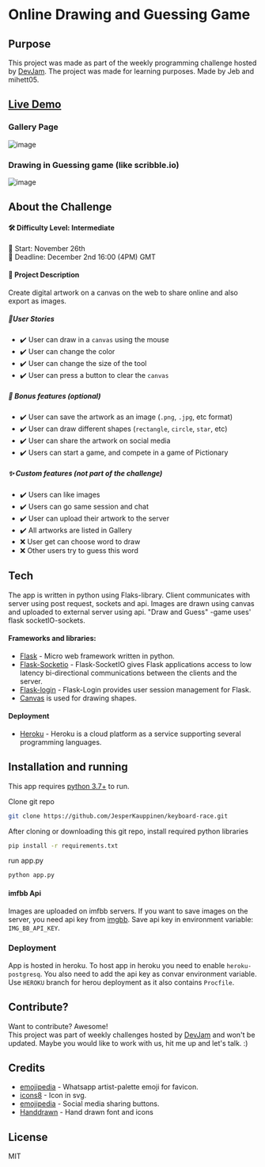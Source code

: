 # Online Drawing and Guessing Game


## Purpose
This project was made as part of the weekly programming challenge hosted by [DevJam].
The project was made for learning purposes. Made by Jeb and mihett05.


## [Live Demo](https://art-race.herokuapp.com)
### Gallery Page
![image](https://user-images.githubusercontent.com/76889226/144460258-92261a05-eb47-4703-9cb7-878d041160e5.png)

### Drawing in Guessing game (like scribble.io)
![image](https://user-images.githubusercontent.com/76889226/144343961-fc555104-fd68-4764-9fd8-d36898d5e250.png)



## About the Challenge
#### 🛠 Difficulty Level: Intermediate 
📅 Start: November 26th<br>
📅 Deadline: December 2nd 16:00 (4PM) GMT

#### 📝 Project Description
Create digital artwork on a canvas on the web to share online and also export as images.


##### 📑User Stories

-   ✔️ User can draw in a `canvas` using the mouse
-   ✔️ User can change the color
-   ✔️ User can change the size of the tool
-   ✔️ User can press a button to clear the `canvas`

##### 🌟 Bonus features (optional)

-   ✔️ User can save the artwork as an image (`.png`, `.jpg`, etc format)
-   ✔️ User can draw different shapes (`rectangle`, `circle`, `star`, etc)
-   ✔️ User can share the artwork on social media
-   ✔️ Users can start a game, and compete in a game of Pictionary

##### ✨ Custom features (not part of the challenge)
- ✔️ Users can like images
- ✔️ Users can go same session and chat
- ✔️ User can upload their artwork to the server
- ✔️ All artworks are listed in Gallery
- ❌    User get can choose word to draw
- ❌    Other users try to guess this word



## Tech

The app is written in python using Flaks-library. 
Client communicates with server using post request, sockets and api. 
Images are drawn using canvas and uploaded to external server using api. 
"Draw and Guess" -game uses' flask socketIO-sockets.

#### Frameworks and libraries:

- [Flask] - Micro web framework written in python.
- [Flask-Socketio](https://flask-socketio.readthedocs.io/en/latest/) - Flask-SocketIO gives Flask applications access to low latency bi-directional communications between the clients and the server.
- [Flask-login] - Flask-Login provides user session management for Flask.
- [Canvas](https://developer.mozilla.org/en-US/docs/Web/API/Canvas_API) is used for drawing shapes.
#### Deployment
- [Heroku](https://www.heroku.com) - Heroku is a cloud platform as a service supporting several programming languages.



## Installation and running

This app requires [python 3.7+](https://www.python.org/downloads/) to run.

Clone git repo
```sh
git clone https://github.com/JesperKauppinen/keyboard-race.git
```

After cloning or downloading this git repo, install required python libraries

```sh
pip install -r requirements.txt
```

run app.py
```sh
python app.py
```
#### imfbb Api
Images are uploaded on imfbb servers.
If you want to save images on the server, you need api key from [imgbb]. Save api key in environment variable: `IMG_BB_API_KEY`.

### Deployment
App is hosted in heroku. To host app in heroku you need to enable `heroku-postgresq`. You also need to add the api key as convar environment variable. 
Use `HEROKU` branch for herou deployment as it also contains `Procfile`.


## Contribute?
Want to contribute? Awesome!  
This project was part of weekly challenges hosted by [DevJam] and won't be updated.
Maybe you would like to work with us, hit me up and let's talk. :)

## Credits
- [emojipedia] - Whatsapp artist-palette emoji for favicon.
- [icons8] - Icon in svg.
- [emojipedia] - Social media sharing buttons.
- [Handdrawn] - Hand drawn font and icons

## License
MIT


   [Flask]: <https://flask.palletsprojects.com/en/2.0.x/>
   [Flask-login]: <https://flask-login.readthedocs.io/en/latest/>
   [DevJam]: <https://discord.gg/nZBxGEudY6>
   [emojipedia]: <https://emojipedia.org/artist-palette/>
   [icons8]: <https://icons8.com/>
   [sharingbuttons]: <https://sharingbuttons.io/>
   [Handdrawn]: <https://fxaeberhard.github.io/handdrawn.css/>
   [imgbb]: <https://imgbb.com/upload>
